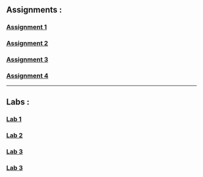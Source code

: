## Assignments :
### [Assignment 1](https://github.com/ajaayushdeku/wt-lab-assignment/tree/master/Assignment/Assignment1)
### [Assignment 2](https://github.com/ajaayushdeku/wt-lab-assignment/tree/master/Assignment/Assignment2)
### [Assignment 3](https://github.com/ajaayushdeku/wt-lab-assignment/tree/master/Assignment/Assignment3)
### [Assignment 4](https://github.com/ajaayushdeku/wt-lab-assignment/tree/master/Assignment/Assignment4)
***
## Labs :
### [Lab 1](https://github.com/ajaayushdeku/wt-lab-assignment/tree/master/Lab/Lab1)
### [Lab 2](https://github.com/ajaayushdeku/wt-lab-assignment/tree/master/Lab/Lab2)
### [Lab 3](https://github.com/ajaayushdeku/wt-lab-assignment/tree/master/Lab/Lab3)
### [Lab 3](https://github.com/ajaayushdeku/wt-lab-assignment/tree/master/Lab/Lab4)